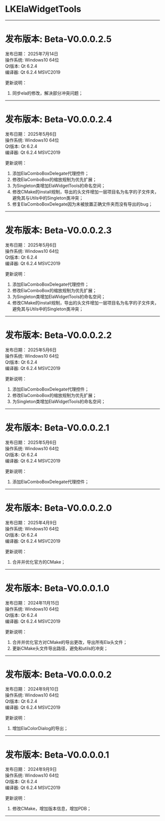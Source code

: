 # LKElaWidgetTools
  
***  
  
# 发布版本:   Beta-V0.0.0.2.5
发布日期：  2025年7月14日  
操作系统:   Windows10 64位  
Qt版本:     Qt 6.2.4  
编译器:     Qt 6.2.4 MSVC2019  

更新说明： 
1. 同步ela的修改，解决部分冲突问题；  
  
***  
  
# 发布版本:   Beta-V0.0.0.2.4
发布日期：  2025年5月6日  
操作系统:   Windows10 64位  
Qt版本:     Qt 6.2.4  
编译器:     Qt 6.2.4 MSVC2019  

更新说明： 
1. 添加ElaComboBoxDelegate代理控件；  
2. 修改ElaComboBox的缩放规制为优先扩展；  
3. 为Singleton类增加ElaWidgetTools的命名空间；  
4. 修改CMake的install规制，导出的头文件增加一层项目名为名字的子文件夹，避免其与Utils中的Singleton类冲突；  
5. 修复ElaComboBoxDelegate因为未被放置正确文件夹而没有导出的bug；  
  
***  
  
# 发布版本:   Beta-V0.0.0.2.3
发布日期：  2025年5月6日  
操作系统:   Windows10 64位  
Qt版本:     Qt 6.2.4  
编译器:     Qt 6.2.4 MSVC2019  

更新说明： 
1. 添加ElaComboBoxDelegate代理控件；  
2. 修改ElaComboBox的缩放规制为优先扩展；  
3. 为Singleton类增加ElaWidgetTools的命名空间；  
4. 修改CMake的install规制，导出的头文件增加一层项目名为名字的子文件夹，避免其与Utils中的Singleton类冲突；  
  
***  
  
# 发布版本:   Beta-V0.0.0.2.2
发布日期：  2025年5月6日  
操作系统:   Windows10 64位  
Qt版本:     Qt 6.2.4  
编译器:     Qt 6.2.4 MSVC2019  

更新说明： 
1. 添加ElaComboBoxDelegate代理控件；  
2. 修改ElaComboBox的缩放规制为优先扩展；  
3. 为Singleton类增加ElaWidgetTools的命名空间；  
  
***  
  
# 发布版本:   Beta-V0.0.0.2.1
发布日期：  2025年5月6日  
操作系统:   Windows10 64位  
Qt版本:     Qt 6.2.4  
编译器:     Qt 6.2.4 MSVC2019  

更新说明： 
1. 添加ElaComboBoxDelegate代理控件；  
  
***  
  
# 发布版本:   Beta-V0.0.0.2.0
发布日期：  2025年4月9日  
操作系统:   Windows10 64位  
Qt版本:     Qt 6.2.4  
编译器:     Qt 6.2.4 MSVC2019  

更新说明： 
1. 合并并优化官方的CMake；  
  
***  
  
# 发布版本:   Beta-V0.0.0.1.0
发布日期：  2024年11月15日  
操作系统:   Windows10 64位  
Qt版本:     Qt 6.2.4  
编译器:     Qt 6.2.4 MSVC2019  

更新说明： 
1. 合并并优化官方对CMake的导出更改，导出所有Ela头文件；
2. 更新CMake头文件导出路径，避免和utils的冲突；
  
***  
  
# 发布版本:   Beta-V0.0.0.0.2
发布日期：  2024年9月10日  
操作系统:   Windows10 64位  
Qt版本:     Qt 6.2.4  
编译器:     Qt 6.2.4 MSVC2019  

更新说明： 
1. 增加ElaColorDialog的导出；
  
***  
  
# 发布版本:   Beta-V0.0.0.0.1
发布日期：  2024年9月9日  
操作系统:   Windows10 64位  
Qt版本:     Qt 6.2.4  
编译器:     Qt 6.2.4 MSVC2019  

更新说明： 
1. 修改CMake，增加版本信息，增加PDB；
  
***  
  